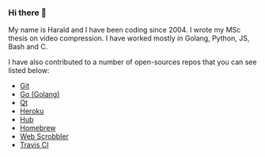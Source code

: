### Hi there 👋

My name is Harald and I have been coding since 2004. I wrote my MSc thesis on video compression. I have worked mostly in Golang, Python, JS, Bash and C.

I have also contributed to a number of open-sources repos that you can see listed below:
- [Git](https://github.com/git/git/commits/master?author=HaraldNordgren)
- [Go (Golang)](https://github.com/golang/go/commits/master?author=HaraldNordgren)
- [Qt](https://github.com/qt/qtbase/commits/dev?author=HaraldNordgren)
- [Heroku](https://github.com/heroku/heroku-apps/commits/master?author=HaraldNordgren)
- [Hub](https://github.com/github/hub/commits/master?author=HaraldNordgren)
- [Homebrew](https://github.com/Homebrew/brew/commits/master?author=HaraldNordgren)
- [Web Scrobbler](https://github.com/web-scrobbler/web-scrobbler/commits/master?author=HaraldNordgren)
- [Travis CI](https://github.com/travis-ci/travis.rb/commits/master?author=HaraldNordgren)
